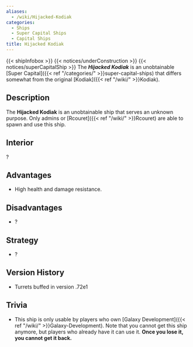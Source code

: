 ```yaml
---
aliases:
  - /wiki/Hijacked-Kodiak
categories:
  - Ships
  - Super Capital Ships
  - Capital Ships
title: Hijacked Kodiak
---
```


{{< shipInfobox >}} {{< notices/underConstruction >}} {{< notices/superCapitalShip >}} The **_Hijacked Kodiak_** is an unobtainable [Super Capital]({{< ref "/categories/" >}}super-capital-ships) that differs somewhat from the original [Kodiak]({{< ref "/wiki/" >}}Kodiak).

## Description

The **Hijacked Kodiak** is an unobtainable ship that serves an unknown purpose. Only admins or [Rcouret]({{< ref "/wiki/" >}}Rcouret) are able to spawn and use this ship.

## Interior

?

## Advantages

- High health and damage resistance.

## Disadvantages

- ?

## Strategy

- ?

## Version History

- Turrets buffed in version .72e1

## Trivia

- This ship is only usable by players who own [Galaxy Development]({{< ref "/wiki/" >}}Galaxy-Development). Note that you cannot get this ship anymore, but players who already have it can use it. **Once you lose it, you cannot get it back.**
